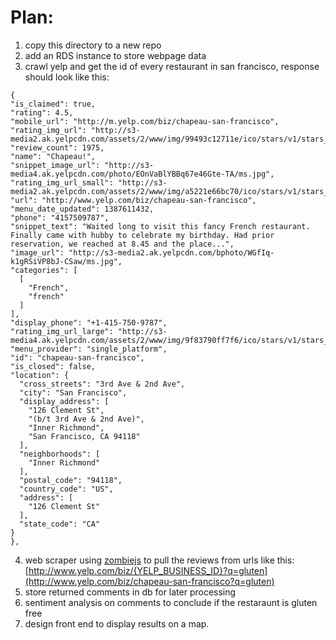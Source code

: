 Plan:
=====

1. copy this directory to a new repo
2. add an RDS instance to store webpage data
3. crawl yelp and get the id of every restaurant in san francisco, response should
   look like this:
```
{
"is_claimed": true,
"rating": 4.5,
"mobile_url": "http://m.yelp.com/biz/chapeau-san-francisco",
"rating_img_url": "http://s3-media2.ak.yelpcdn.com/assets/2/www/img/99493c12711e/ico/stars/v1/stars_4_half.png",
"review_count": 1975,
"name": "Chapeau!",
"snippet_image_url": "http://s3-media4.ak.yelpcdn.com/photo/EOnVaBlYBBq67e46Gte-TA/ms.jpg",
"rating_img_url_small": "http://s3-media2.ak.yelpcdn.com/assets/2/www/img/a5221e66bc70/ico/stars/v1/stars_small_4_half.png",
"url": "http://www.yelp.com/biz/chapeau-san-francisco",
"menu_date_updated": 1387611432,
"phone": "4157509787",
"snippet_text": "Waited long to visit this fancy French restaurant. Finally came with hubby to celebrate my birthday. Had prior reservation, we reached at 8.45 and the place...",
"image_url": "http://s3-media2.ak.yelpcdn.com/bphoto/WGfIq-k1gRSiVP8bJ-CSaw/ms.jpg",
"categories": [
  [
    "French",
    "french"
  ]
],
"display_phone": "+1-415-750-9787",
"rating_img_url_large": "http://s3-media4.ak.yelpcdn.com/assets/2/www/img/9f83790ff7f6/ico/stars/v1/stars_large_4_half.png",
"menu_provider": "single_platform",
"id": "chapeau-san-francisco",
"is_closed": false,
"location": {
  "cross_streets": "3rd Ave & 2nd Ave",
  "city": "San Francisco",
  "display_address": [
    "126 Clement St",
    "(b/t 3rd Ave & 2nd Ave)",
    "Inner Richmond",
    "San Francisco, CA 94118"
  ],
  "neighborhoods": [
    "Inner Richmond"
  ],
  "postal_code": "94118",
  "country_code": "US",
  "address": [
    "126 Clement St"
  ],
  "state_code": "CA"
}
},
```
4. web scraper using [zombiejs](http://zombie.labnotes.org/) to pull the reviews
   from urls like this: [http://www.yelp.com/biz/{YELP_BUSINESS_ID}?q=gluten](http://www.yelp.com/biz/chapeau-san-francisco?q=gluten)
5. store returned comments in db for later processing
6. sentiment analysis on comments to conclude if the restaraunt is gluten free
7. design front end to display results on a map.
